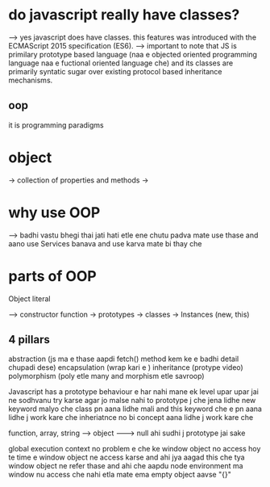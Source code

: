 # do javascript really have classes?
--> yes javascript does have classes. this features was introduced with the ECMAScript 2015 specification (ES6). 
--> important to note that JS is primilary prototype based language (naa e objected oriented programming language naa e fuctional oriented language che) and its classes are primarily syntatic sugar over existing protocol based inheritance mechanisms.  


## oop
it is programming paradigms

# object
-> collection of properties and methods
-> 


# why use OOP
--> badhi vastu bhegi thai jati hati etle ene chutu padva mate use thase and aano use Services banava and use karva mate bi thay che

# parts of OOP
Object literal

--> constructor function
-> prototypes
-> classes
-> Instances (new, this)

## 4 pillars 
abstraction (js ma e thase aapdi fetch() method kem ke e badhi detail chupadi dese)
encapsulation (wrap kari e )
inheritance (protype video)
polymorphism (poly etle many and morphism etle savroop)


Javascript has a prototype behaviour e har nahi mane ek level upar upar jai ne sodhvanu try karse agar jo malse nahi to 
prototype j che jena lidhe 
new keyword malyo che class pn aana lidhe mali and this keyword che e pn aana lidhe j work kare che inheriatnce no bi concept  aana lidhe j work kare che

function, array, string --> object ---> null ahi sudhi j prototype jai sake

global execution context no problem e che ke window object no access hoy te time e window object ne access karse and ahi jya aagad this che tya window object ne refer thase and 
ahi che aapdu node environment ma window nu access che nahi etla mate ema empty object aavse "{}"